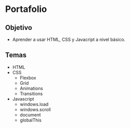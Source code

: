 # Portafolio

## Objetivo
- Aprender a usar HTML, CSS y Javacript a nivel básico.

## Temas
- HTML
- CSS
  - Flexbox
  - Grid
  - Animations
  - Transitions
- Javascript
  - windows.load
  - windows.scroll
  - document
  - globalThis